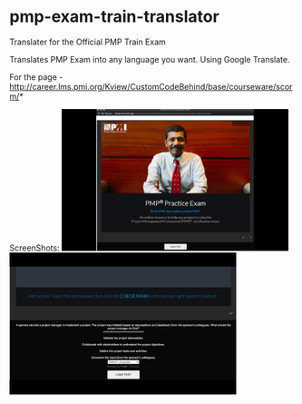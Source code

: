 # pmp-exam-train-translator
Translater for the Official PMP Train Exam

Translates PMP Exam into any language you want. Using Google Translate.

For the page - http://career.lms.pmi.org/Kview/CustomCodeBehind/base/courseware/scorm/*

ScreenShots:
<img src="ScreenShot1.png" width="400">
<img src="ScreenShot2.png" width="400">
